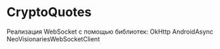 # CryptoQuotes
Реализация WebSocket с помощью библиотек:
OkHttp
AndroidAsync
NeoVisionariesWebSocketClient
